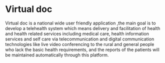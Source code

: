 # Virtual doc

Virtual doc is a national wide user friendly application ,the main goal is to develop a telehealth system which means delivery and facilitation of health and health related services including medical care, health information services and self care via telecommunication and digital communication technologies like live video conferencing to the rural and general people who lack the basic health requirements, and the reports of the patients will be maintained automatically through this platform.
 
